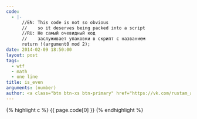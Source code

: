```yaml
--- 
code: 
  - |-
      //EN: This code is not so obvious
      //    so it deserves being packed into a script
      //RU: Не самый очевидный код
      //    заслуживает упаковки в скрипт с названием
      return !(argument0 mod 2);
date: 2014-02-09 18:50:00
layout: post
tags: 
  - wtf
  - math
  - one line
title: is_even
arguments: (number)
author: <a class="btn btn-xs btn-primary" href="https://vk.com/rustam_azizov"><i class="icon-vk">/</i>rustam_azizov</a>
---
```


{% highlight c %}
{{ page.code[0] }}
{% endhighlight %}
